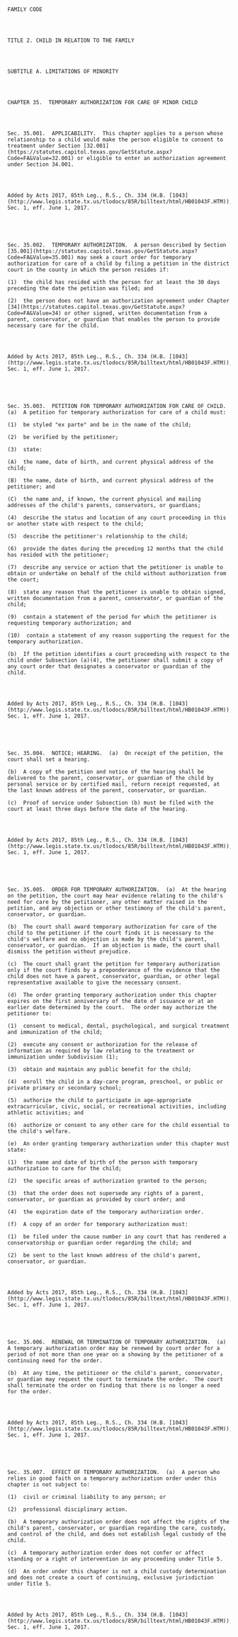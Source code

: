 ﻿
    
    
    	
    					
    
    
    FAMILY CODE
    
      
    
    
    TITLE 2. CHILD IN RELATION TO THE FAMILY
    
      
    
    
    SUBTITLE A. LIMITATIONS OF MINORITY
    
      
    
    
    CHAPTER 35.  TEMPORARY AUTHORIZATION FOR CARE OF MINOR CHILD
    
      
    
    
    Sec. 35.001.  APPLICABILITY.  This chapter applies to a person whose relationship to a child would make the person eligible to consent to treatment under Section [32.001](https://statutes.capitol.texas.gov/GetStatute.aspx?Code=FA&Value=32.001) or eligible to enter an authorization agreement under Section 34.001.
    
    
    
    
    Added by Acts 2017, 85th Leg., R.S., Ch. 334 (H.B. [1043](http://www.legis.state.tx.us/tlodocs/85R/billtext/html/HB01043F.HTM)), Sec. 1, eff. June 1, 2017.
    
    
    
    
    
    Sec. 35.002.  TEMPORARY AUTHORIZATION.  A person described by Section [35.001](https://statutes.capitol.texas.gov/GetStatute.aspx?Code=FA&Value=35.001) may seek a court order for temporary authorization for care of a child by filing a petition in the district court in the county in which the person resides if:
    
    (1)  the child has resided with the person for at least the 30 days preceding the date the petition was filed; and
    
    (2)  the person does not have an authorization agreement under Chapter [34](https://statutes.capitol.texas.gov/GetStatute.aspx?Code=FA&Value=34) or other signed, written documentation from a parent, conservator, or guardian that enables the person to provide necessary care for the child.
    
    
    
    
    Added by Acts 2017, 85th Leg., R.S., Ch. 334 (H.B. [1043](http://www.legis.state.tx.us/tlodocs/85R/billtext/html/HB01043F.HTM)), Sec. 1, eff. June 1, 2017.
    
    
    
    
    
    Sec. 35.003.  PETITION FOR TEMPORARY AUTHORIZATION FOR CARE OF CHILD.  (a)  A petition for temporary authorization for care of a child must:
    
    (1)  be styled "ex parte" and be in the name of the child;
    
    (2)  be verified by the petitioner;
    
    (3)  state:
    
    (A)  the name, date of birth, and current physical address of the child;
    
    (B)  the name, date of birth, and current physical address of the petitioner; and
    
    (C)  the name and, if known, the current physical and mailing addresses of the child's parents, conservators, or guardians;
    
    (4)  describe the status and location of any court proceeding in this or another state with respect to the child;
    
    (5)  describe the petitioner's relationship to the child;
    
    (6)  provide the dates during the preceding 12 months that the child has resided with the petitioner;
    
    (7)  describe any service or action that the petitioner is unable to obtain or undertake on behalf of the child without authorization from the court;
    
    (8)  state any reason that the petitioner is unable to obtain signed, written documentation from a parent, conservator, or guardian of the child;
    
    (9)  contain a statement of the period for which the petitioner is requesting temporary authorization; and
    
    (10)  contain a statement of any reason supporting the request for the temporary authorization.
    
    (b)  If the petition identifies a court proceeding with respect to the child under Subsection (a)(4), the petitioner shall submit a copy of any court order that designates a conservator or guardian of the child.
    
    
    
    
    Added by Acts 2017, 85th Leg., R.S., Ch. 334 (H.B. [1043](http://www.legis.state.tx.us/tlodocs/85R/billtext/html/HB01043F.HTM)), Sec. 1, eff. June 1, 2017.
    
    
    
    
    
    Sec. 35.004.  NOTICE; HEARING.  (a)  On receipt of the petition, the court shall set a hearing.
    
    (b)  A copy of the petition and notice of the hearing shall be delivered to the parent, conservator, or guardian of the child by personal service or by certified mail, return receipt requested, at the last known address of the parent, conservator, or guardian.
    
    (c)  Proof of service under Subsection (b) must be filed with the court at least three days before the date of the hearing.
    
    
    
    
    Added by Acts 2017, 85th Leg., R.S., Ch. 334 (H.B. [1043](http://www.legis.state.tx.us/tlodocs/85R/billtext/html/HB01043F.HTM)), Sec. 1, eff. June 1, 2017.
    
    
    
    
    
    Sec. 35.005.  ORDER FOR TEMPORARY AUTHORIZATION.  (a)  At the hearing on the petition, the court may hear evidence relating to the child's need for care by the petitioner, any other matter raised in the petition, and any objection or other testimony of the child's parent, conservator, or guardian.
    
    (b)  The court shall award temporary authorization for care of the child to the petitioner if the court finds it is necessary to the child's welfare and no objection is made by the child's parent, conservator, or guardian.  If an objection is made, the court shall dismiss the petition without prejudice.
    
    (c)  The court shall grant the petition for temporary authorization only if the court finds by a preponderance of the evidence that the child does not have a parent, conservator, guardian, or other legal representative available to give the necessary consent.
    
    (d)  The order granting temporary authorization under this chapter expires on the first anniversary of the date of issuance or at an earlier date determined by the court.  The order may authorize the petitioner to:
    
    (1)  consent to medical, dental, psychological, and surgical treatment and immunization of the child;
    
    (2)  execute any consent or authorization for the release of information as required by law relating to the treatment or immunization under Subdivision (1);
    
    (3)  obtain and maintain any public benefit for the child;
    
    (4)  enroll the child in a day-care program, preschool, or public or private primary or secondary school;
    
    (5)  authorize the child to participate in age-appropriate extracurricular, civic, social, or recreational activities, including athletic activities; and
    
    (6)  authorize or consent to any other care for the child essential to the child's welfare.
    
    (e)  An order granting temporary authorization under this chapter must state:
    
    (1)  the name and date of birth of the person with temporary authorization to care for the child;
    
    (2)  the specific areas of authorization granted to the person;
    
    (3)  that the order does not supersede any rights of a parent, conservator, or guardian as provided by court order; and
    
    (4)  the expiration date of the temporary authorization order.
    
    (f)  A copy of an order for temporary authorization must:
    
    (1)  be filed under the cause number in any court that has rendered a conservatorship or guardian order regarding the child; and
    
    (2)  be sent to the last known address of the child's parent, conservator, or guardian.
    
    
    
    
    Added by Acts 2017, 85th Leg., R.S., Ch. 334 (H.B. [1043](http://www.legis.state.tx.us/tlodocs/85R/billtext/html/HB01043F.HTM)), Sec. 1, eff. June 1, 2017.
    
    
    
    
    
    Sec. 35.006.  RENEWAL OR TERMINATION OF TEMPORARY AUTHORIZATION.  (a)  A temporary authorization order may be renewed by court order for a period of not more than one year on a showing by the petitioner of a continuing need for the order.
    
    (b)  At any time, the petitioner or the child's parent, conservator, or guardian may request the court to terminate the order.  The court shall terminate the order on finding that there is no longer a need for the order.
    
    
    
    
    Added by Acts 2017, 85th Leg., R.S., Ch. 334 (H.B. [1043](http://www.legis.state.tx.us/tlodocs/85R/billtext/html/HB01043F.HTM)), Sec. 1, eff. June 1, 2017.
    
    
    
    
    
    Sec. 35.007.  EFFECT OF TEMPORARY AUTHORIZATION.  (a)  A person who relies in good faith on a temporary authorization order under this chapter is not subject to:
    
    (1)  civil or criminal liability to any person; or
    
    (2)  professional disciplinary action.
    
    (b)  A temporary authorization order does not affect the rights of the child's parent, conservator, or guardian regarding the care, custody, and control of the child, and does not establish legal custody of the child.
    
    (c)  A temporary authorization order does not confer or affect standing or a right of intervention in any proceeding under Title 5.
    
    (d)  An order under this chapter is not a child custody determination and does not create a court of continuing, exclusive jurisdiction under Title 5.
    
    
    
    
    Added by Acts 2017, 85th Leg., R.S., Ch. 334 (H.B. [1043](http://www.legis.state.tx.us/tlodocs/85R/billtext/html/HB01043F.HTM)), Sec. 1, eff. June 1, 2017.
    
    
    
    
    				
